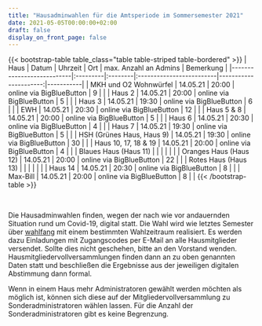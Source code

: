 ```yaml
---
title: "Hausadminwahlen für die Amtsperiode im Sommersemester 2021"
date: 2021-05-05T00:00:00+02:00
draft: false
display_on_front_page: false
---
```


{{< bootstrap-table table_class="table table-striped table-bordered" >}}
| Haus                      | Datum    | Uhrzeit | Ort                      | max. Anzahl an Admins | Bemerkung |
|---------------------------|:---------|:--------|:-------------------------|----------------------:|-----------|
| MKH und O2 Wohnwürfel     | 14.05.21 | 20:00   | online via BigBlueButton | 9                     |           |
| Haus 2                    | 14.05.21 | 20:00   | online via BigBlueButton | 5                     |           |
| Haus 3                    | 14.05.21 | 19:30   | online via BigBlueButton | 6                     |           |
| EWH                       | 14.05.21 | 20:30   | online via BigBlueButton | 12                    |           |
| Haus 5 & 8                | 14.05.21 | 20:00   | online via BigBlueButton | 5                     |           |
| Haus 6                    | 14.05.21 | 20:30   | online via BigBlueButton | 4                     |           |
| Haus 7                    | 14.05.21 | 19:30   | online via BigBlueButton | 5                     |           |
| HSH (Grünes Haus, Haus 9) | 14.05.21 | 19:30   | online via BigBlueButton | 30                    |           |
| Haus 10, 17, 18 & 19      | 14.05.21 | 20:00   | online via BigBlueButton | 4                     |           |
| Blaues Haus (Haus 11)     |          |         |                          |                       |           |
| Oranges Haus (Haus 12)    | 14.05.21 | 20:00   | online via BigBlueButton | 22                    |           |
| Rotes Haus (Haus 13)      |          |         |                          |                       |           |
| Haus 14                   | 14.05.21 | 20:30   | online via BigBlueButton | 8                     |           |
| Max-Bill                  | 14.05.21 | 20:00   | online via BigBlueButton | 8                     |           |
{{< /bootstrap-table >}}

&nbsp;

Die Hausadminwahlen finden, wegen der nach wie vor andauernden Situation rund um Covid-19, digital statt. Die Wahl wird
wie letztes Semester über [wahlfang](https://vote.stustanet.de) mit einem bestimmten Wahlzeitraum realisiert. Es werden dazu
Einladungen mit Zugangscodes per E-Mail an alle Hausmitglieder versendet. Sollte dies nicht geschehen, bitte an den
Vorstand wenden. Hausmitgliedervollversammlungen finden dann an zu oben genannten Daten statt und beschließen die
Ergebnisse aus der jeweiligen digitalen Abstimmung dann formal.

Wenn in einem Haus mehr Administratoren gewählt werden möchten als möglich ist, können sich diese auf der
Mitgliedervollversammlung zu Sonderadministratoren wählen lassen. Für die Anzahl der Sonderadministratoren gibt es keine
Begrenzung.
